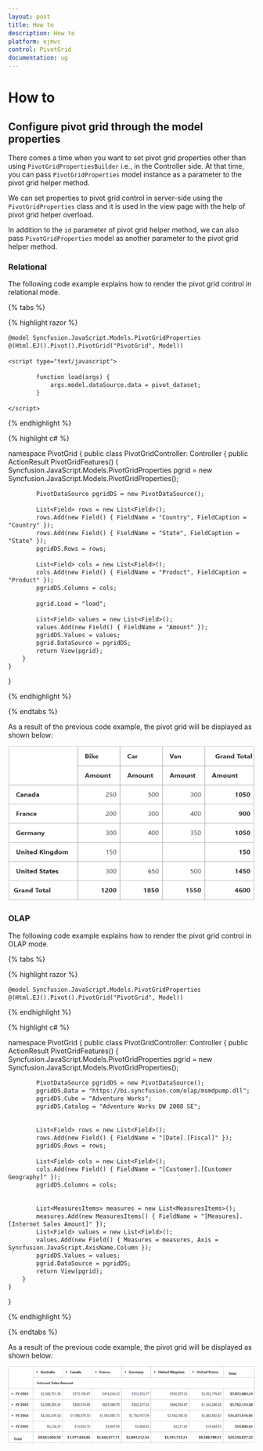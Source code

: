 ```yaml
---
layout: post
title: How to
description: How to
platform: ejmvc
control: PivotGrid
documentation: ug
---
```


# How to

## Configure pivot grid through the model properties

There comes a time when you want to set pivot grid properties other than using `PivotGridPropertiesBuilder` i.e., in the Controller side. At that time, you can pass `PivotGridProperties` model instance as a parameter to the pivot grid helper method.

We can set properties to pivot grid control in server-side using the `PivotGridProperties` class and it is used in the view page with the help of pivot grid helper overload.

In addition to the `id` parameter of pivot grid helper method, we can also pass `PivotGridProperties` model as another parameter to the pivot grid helper method.

### Relational

The following code example explains how to render the pivot grid control in relational mode.

{% tabs %}

{% highlight razor %}

    @model Syncfusion.JavaScript.Models.PivotGridProperties
    @(Html.EJ().Pivot().PivotGrid("PivotGrid", Model))

    <script type="text/javascript">

            function load(args) {
                args.model.dataSource.data = pivot_dataset;
            }

    </script>

{% endhighlight  %}

{% highlight c# %}

namespace PivotGrid
{
    public class PivotGridController: Controller
    {
        public ActionResult PivotGridFeatures()
        {
            Syncfusion.JavaScript.Models.PivotGridProperties pgrid = new Syncfusion.JavaScript.Models.PivotGridProperties();

            PivotDataSource pgridDS = new PivotDataSource();

            List<Field> rows = new List<Field>();
            rows.Add(new Field() { FieldName = "Country", FieldCaption = "Country" });
            rows.Add(new Field() { FieldName = "State", FieldCaption = "State" });
            pgridDS.Rows = rows;

            List<Field> cols = new List<Field>();
            cols.Add(new Field() { FieldName = "Product", FieldCaption = "Product" });
            pgridDS.Columns = cols;

            pgrid.Load = "load";

            List<Field> values = new List<Field>();
            values.Add(new Field() { FieldName = "Amount" });
            pgridDS.Values = values;
            pgrid.DataSource = pgridDS;
            return View(pgrid);
        }
    }
}

{% endhighlight  %}

{% endtabs %}

As a result of the previous code example, the pivot grid will be displayed as shown below:

![purejs](How_To_images/purejs.png)

### OLAP

The following code example explains how to render the pivot grid control in OLAP mode.

{% tabs %}

{% highlight razor %}

    @model Syncfusion.JavaScript.Models.PivotGridProperties
    @(Html.EJ().Pivot().PivotGrid("PivotGrid", Model))

{% endhighlight  %}

{% highlight c# %}

namespace PivotGrid
{
    public class PivotGridController: Controller
    {
        public ActionResult PivotGridFeatures()
        {
            Syncfusion.JavaScript.Models.PivotGridProperties pgrid = new Syncfusion.JavaScript.Models.PivotGridProperties();

            PivotDataSource pgridDS = new PivotDataSource();
            pgridDS.Data = "https://bi.syncfusion.com/olap/msmdpump.dll";
            pgridDS.Cube = "Adventure Works";
            pgridDS.Catalog = "Adventure Works DW 2008 SE";


            List<Field> rows = new List<Field>();
            rows.Add(new Field() { FieldName = "[Date].[Fiscal]" });
            pgridDS.Rows = rows;

            List<Field> cols = new List<Field>();
            cols.Add(new Field() { FieldName = "[Customer].[Customer Geography]" });
            pgridDS.Columns = cols;


            List<MeasuresItems> measures = new List<MeasuresItems>();
            measures.Add(new MeasuresItems() { FieldName = "[Measures].[Internet Sales Amount]" });
            List<Field> values = new List<Field>();
            values.Add(new Field() { Measures = measures, Axis = Syncfusion.JavaScript.AxisName.Column });
            pgridDS.Values = values;
            pgrid.DataSource = pgridDS;
            return View(pgrid);
        }
    }
}

{% endhighlight  %}

{% endtabs %}

As a result of the previous code example, the pivot grid will be displayed as shown below:

![OlapClientside](How_To_images/OlapClientside.png)